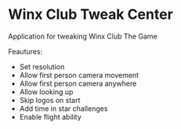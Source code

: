 # Winx Club Tweak Center
Application for tweaking Winx Club The Game

Feautures:
 - Set resolution
 - Allow first person camera movement
 - Allow first person camera anywhere
 - Allow looking up
 - Skip logos on start
 - Add time in star challenges
 - Enable flight ability
